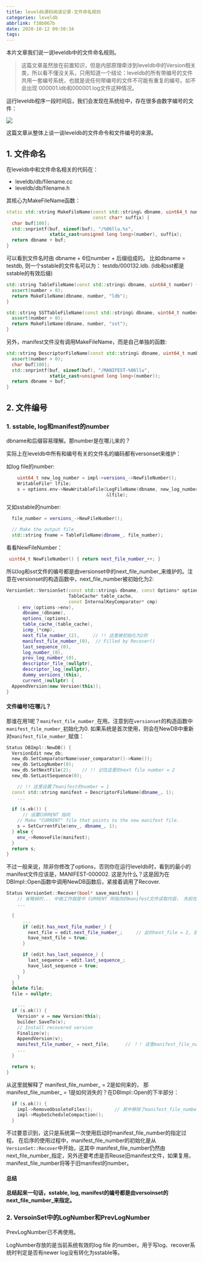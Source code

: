 ```yaml
---
title: leveldb源码阅读记录-文件命名规则
categories: leveldb
abbrlink: f38b067b
date: 2020-10-12 09:50:34
tags:
---
```


本片文章我们说一说leveldb中的文件命名规则。

> 这篇文章虽然放在前置知识，但是内部原理牵涉到leveldb中的Version相关类，所以看不懂没关系，只用知道一个结论：leveldb的所有带编号的文件共用一套编号系统，也就是说任何带编号的文件不可能有重复的编号。如不会出现 000001.ldb和000001.log文件这种情况。

<!--more-->

运行leveldb程序一段时间后，我们会发现在系统给中，存在很多由数字编号的文件：

![](https://ravenxrz-blog.oss-cn-chengdu.aliyuncs.com/img/github_img/image-20201009111936923.png)

这篇文章从整体上谈一谈leveldb的文件命令和文件编号的来源。

## 1. 文件命名

在leveldb中和文件命名相关的代码在：

- leveldb/db/filename.cc
- leveldb/db/filename.h

其核心为MakeFileName函数：

```c++
static std::string MakeFileName(const std::string& dbname, uint64_t number,
                                const char* suffix) {
  char buf[100];
  std::snprintf(buf, sizeof(buf), "/%06llu.%s",
                static_cast<unsigned long long>(number), suffix);
  return dbname + buf;
}

```

可以看到文件名时由 dbname + 6位number + 后缀组成的。 比如dbname = testdb, 则一个sstable的文件名可以为： testdb/000132.ldb. (ldb和sst都是sstable的有效后缀)

```c++
std::string TableFileName(const std::string& dbname, uint64_t number) {
  assert(number > 0);
  return MakeFileName(dbname, number, "ldb");
}

std::string SSTTableFileName(const std::string& dbname, uint64_t number) {
  assert(number > 0);
  return MakeFileName(dbname, number, "sst");
}
```

另外，manifest文件没有调用MakeFileName，而是自己单独的函数:

```c++
std::string DescriptorFileName(const std::string& dbname, uint64_t number) {
  assert(number > 0);
  char buf[100];
  std::snprintf(buf, sizeof(buf), "/MANIFEST-%06llu",
                static_cast<unsigned long long>(number));
  return dbname + buf;
}
```

## 2. 文件编号

### 1. sstable, log和manifest的number

dbname和后缀容易理解。那number是在哪儿来的？

实际上在leveldb中所有和编号有关的文件名的编码都有versonset来维护：

如log file的number:

```c++
    uint64_t new_log_number = impl->versions_->NewFileNumber();
    WritableFile* lfile;
    s = options.env->NewWritableFile(LogFileName(dbname, new_log_number),
                                     &lfile);
```

又如sstable的number:

```c++
  file_number = versions_->NewFileNumber();

  // Make the output file
  std::string fname = TableFileName(dbname_, file_number);
```

看看NewFileNumber：

```c++
 uint64_t NewFileNumber() { return next_file_number_++; }
```

所以log和sst文件的编号都是由versionset中的next_file_number_来维护的。注意在versionset的构造函数中，next_file_number被初始化为2:

```c++
VersionSet::VersionSet(const std::string& dbname, const Options* options,
                       TableCache* table_cache,
                       const InternalKeyComparator* cmp)
    : env_(options->env),
      dbname_(dbname),
      options_(options),
      table_cache_(table_cache),
      icmp_(*cmp),
      next_file_number_(2),		// !! 这里被初始化为2的
      manifest_file_number_(0),  // Filled by Recover()
      last_sequence_(0),
      log_number_(0),
      prev_log_number_(0),
      descriptor_file_(nullptr),
      descriptor_log_(nullptr),
      dummy_versions_(this),
      current_(nullptr) {
  AppendVersion(new Version(this));
}
```

#### 文件编号1在哪儿？

那谁在用1呢？`manifest_file_number_`在用。注意到在`versionset`的构造函数中`manifest_file_number_`初始化为0. 如果系统是首次使用，则会在NewDB中重新对`manifest_file_number_`赋值：

```c++
Status DBImpl::NewDB() {
  VersionEdit new_db;
  new_db.SetComparatorName(user_comparator()->Name());
  new_db.SetLogNumber(0);
  new_db.SetNextFile(2);	// !! 记住这里的next file number = 2
  new_db.SetLastSequence(0);

    // !! 这里设置了manifest的number = 1
  const std::string manifest = DescriptorFileName(dbname_, 1);
	...
    
  if (s.ok()) {
      // 设置CURRENT 指向
    // Make "CURRENT" file that points to the new manifest file.
    s = SetCurrentFile(env_, dbname_, 1);
  } else {
    env_->RemoveFile(manifest);
  }
  return s;
}
```

不过一般来说，除非你修改了options，否则你在运行leveldb时，看到的最小的manifest文件应该是，MANIFEST-000002. 这是为什么？这是因为在DBImpl::Open函数中调用NewDB函数后，紧接着调用了Recover.

```c++
Status VersionSet::Recover(bool* save_manifest) {
    // 省略掉的... 中做工作就是中 CURRENT 所指向的manifest文件读取内容， 先前在NewDB中CURRENT指向 manifest000001
	...

  {
  	  ...
      if (edit.has_next_file_number_) {
        next_file = edit.next_file_number_;		// 此时next_file = 2, 因为在NewDB中 next_file_number_ 被设置为2
        have_next_file = true;
      }

      if (edit.has_last_sequence_) {
        last_sequence = edit.last_sequence_;
        have_last_sequence = true;
      }
    }
  }
  delete file;
  file = nullptr;

	...
  if (s.ok()) {
    Version* v = new Version(this);
    builder.SaveTo(v);
    // Install recovered version
    Finalize(v);
    AppendVersion(v);
    manifest_file_number_ = next_file;		// ！！ 这里manifest_file_number_ = 2
 	...
  }

  return s;
}
```

从这里就解释了 manifest_file_number_ = 2是如何来的， 那manifest_file_number_ = 1是如何消失的？在DBImpl::Open的下半部分：

```c++
  if (s.ok()) {
    impl->RemoveObsoleteFiles();		// 其中移除了manifest_file_number = 1时的文件
    impl->MaybeScheduleCompaction();
  }
```

不过要意识到，这只是系统第一次使用启动时manifest_file_number的指定过程。 在后序的使用过程中，manifest_file_number的初始化是从`VersionSet::Recover`中开始，这其中 manifest_file_number仍然由next_file_number_指定，另外还要考虑是否Reuse旧manifest文件，如果复用，manifest_file_number将等于旧manifest的number。

#### 总结

**总结起来一句话，sstable, log, manifest的编号都是由versoinset的next_file_number_来指定。**

### 2. VersoinSet中的LogNumber和PrevLogNumber

PrevLogNumber已不再使用。

LogNumber存放的是当前系统有效的log file 的number。用于写log、recover系统时判定是否有newer log没有转化为sstable等。



